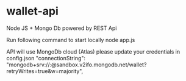 # wallet-api
Node JS + Mongo Db powered by REST Api

Run following command to start locally 
node app.js 


API will use MongoDb cloud (Atlas) 
please update your credentials in config.json
 "connectionString":  "mongodb+srv://<atlasusername>:<atlaspass>@sandbox.v2ifo.mongodb.net/wallet?retryWrites=true&w=majority",
